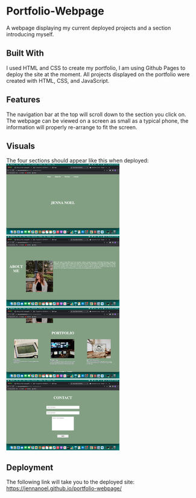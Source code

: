# Portfolio-Webpage
A webpage displaying my current deployed projects and a section introducing myself.

## Built With
I used HTML and CSS to create my portfolio, I am using Github Pages to deploy the site at the moment. All projects displayed on the portfolio were created with HTML, CSS, and JavaScript.

## Features
The navigation bar at the top will scroll down to the section you click on. The webpage can be viewed on a screen as small as a typical phone, the information will properly re-arrange to fit the screen.

## Visuals
The four sections should appear like this when deployed:
<img
  src="portfolio-home.png"
  alt="portfolio-home"
  title="Portfolio"
  style="display: inline-block; margin: 0 auto; max-width: 300px">
  <img
  src="portfolio-about.png"
  alt="portfolio-about"
  title="Portfolio"
  style="display: inline-block; margin: 0 auto; max-width: 300px">
  <img
  src="portfolio-work.png"
  alt="portfolio-work"
  title="Portfolio"
  style="display: inline-block; margin: 0 auto; max-width: 300px">
  <img
  src="portfolio-contact.png"
  alt="portfolio-contact"
  title="Portfolio"
  style="display: inline-block; margin: 0 auto; max-width: 300px">
  
  ## Deployment
  The following link will take you to the deployed site:
  https://jennanoel.github.io/portfolio-webpage/
  

